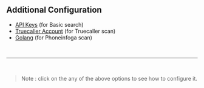 ## Additional Configuration

- [API Keys](api_keys.md) (for Basic search)
- [Truecaller Account](truecaller.md) (for Truecaller scan)
- [Golang](go.md) (for Phoneinfoga scan)

<br>
<hr>
<br>

> Note : click on the any of the above options to see how to configure it.
